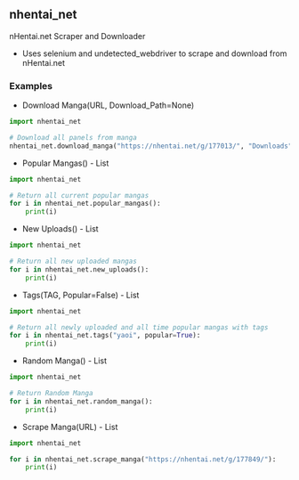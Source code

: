 ## nhentai_net
nHentai.net Scraper and Downloader
- Uses selenium and undetected_webdriver to scrape and download from nHentai.net

### Examples
- Download Manga(URL, Download_Path=None)
```python
import nhentai_net

# Download all panels from manga
nhentai_net.download_manga("https://nhentai.net/g/177013/", "Downloads")
```
- Popular Mangas() - List
```python
import nhentai_net

# Return all current popular mangas
for i in nhentai_net.popular_mangas():
    print(i)
```
- New Uploads() - List
```python
import nhentai_net

# Return all new uploaded mangas
for i in nhentai_net.new_uploads():
    print(i)
```
- Tags(TAG, Popular=False) - List
```python
import nhentai_net

# Return all newly uploaded and all time popular mangas with tags
for i in nhentai_net.tags("yaoi", popular=True):
    print(i)
```
- Random Manga() - List
```python
import nhentai_net

# Return Random Manga
for i in nhentai_net.random_manga():
    print(i)
```
- Scrape Manga(URL) - List
```python
import nhentai_net

for i in nhentai_net.scrape_manga("https://nhentai.net/g/177849/"):
    print(i)
```
